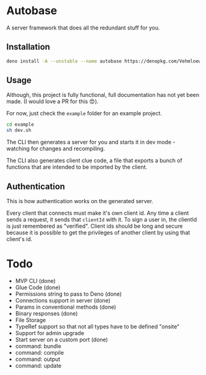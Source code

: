 # Autobase

A server framework that does all the redundant stuff for you.

## Installation

```sh
deno install -A --unstable --name autobase https://denopkg.com/Vehmloewff/autobase@1.0.0/cli/main.ts
```

## Usage

Although, this project is fully functional, full documentation has not yet been made. (I would love a PR for this :heart_eyes:).

For now, just check the `example` folder for an example project.

```sh
cd example
sh dev.sh
```

The CLI then generates a server for you and starts it in dev mode - watching for changes and recompiling.

The CLI also generates client clue code, a file that exports a bunch of functions that are intended to be imported by the client.

## Authentication

This is how authentication works on the generated server.

Every client that connects must make it's own client id.  Any time a client sends a request, it sends that `clientId` with it.  To sign a user in, the clientId is just remembered as "verified".  Client ids should be long and secure because it is possible to get the privileges of another client by using that client's id.

# Todo

- MVP CLI (done)
- Glue Code (done)
- Permissions string to pass to Deno (done)
- Connections support in server (done)
- Params in conventional methods (done)
- Binary responses (done)
- File Storage
- TypeRef support so that not all types have to be defined "onsite"
- Support for admin upgrade
- Start server on a custom port (done)
- command: bundle
- command: compile
- command: output
- command: update

